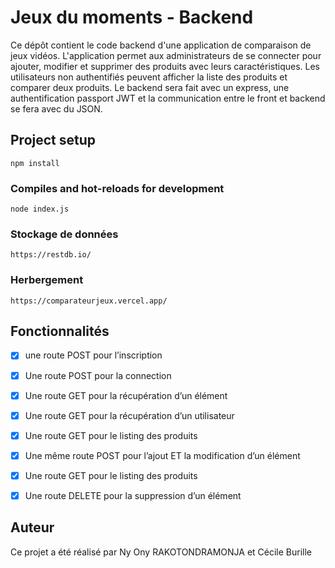 # Jeux du moments - Backend

Ce dépôt contient le code backend d'une application de comparaison de jeux vidéos. L'application permet aux administrateurs de se connecter pour ajouter, modifier et supprimer des produits avec leurs caractéristiques. 
Les utilisateurs non authentifiés peuvent afficher la liste des produits et comparer deux produits.
Le backend sera fait avec un express, une authentification passport JWT et la communication entre le front et backend se fera avec du JSON.

## Project setup
```
npm install
```

### Compiles and hot-reloads for development
```
node index.js
```
### Stockage de données
```
https://restdb.io/
```

### Herbergement
```
https://comparateurjeux.vercel.app/
```


## Fonctionnalités
- [x] une route POST pour l’inscription

- [x] Une route POST pour la connection

- [x] Une route GET pour la récupération d’un élément

- [x] Une route GET pour la récupération d’un utilisateur

- [x] Une route GET pour le listing des produits

- [x] Une même route POST pour l’ajout ET la modification d’un élément

- [x] Une route GET pour le listing des produits

- [x] Une route DELETE pour la suppression d’un élément


## Auteur

Ce projet a été réalisé par Ny Ony RAKOTONDRAMONJA et Cécile Burille